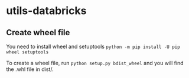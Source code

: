 # utils-databricks


## Create wheel file
You need to install wheel and setuptools
`python -m pip install -U pip wheel setuptools`

To create a wheel file, run
`python setup.py bdist_wheel`
and you will find the .whl file in dist/.